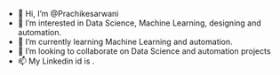- 👋 Hi, I’m @Prachikesarwani
- 👀 I’m interested in Data Science, Machine Learning, designing and automation.
- 🌱 I’m currently learning Machine Learning and automation.
- 💞️ I’m looking to collaborate on Data Science and automation projects
- 📫 My Linkedin id is <i class="bi bi-linkedin"><a href="https://www.linkedin.com/in/prachi-kesarwani-7a5173210"></a></i>.

<!---
Prachikesarwani/Prachikesarwani is a ✨ special ✨ repository because its `README.md` (this file) appears on your GitHub profile.
You can click the Preview link to take a look at your changes.
--->

